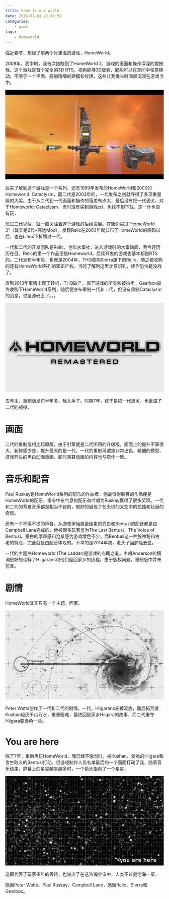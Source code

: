 ```yaml
---
title: home is our world
date: 2016-02-01 22:48:59
categories:
    - game
tags:
    - homeworld
---
```


临近春节，想起了前两个月重温的游戏，HomeWorld。

2008年，高中时，我首次接触到了HomeWorld 2，游戏的画面和操作深深的震撼我。这个游戏是首个完全的3D RTS、视角能够3D旋转、舰船可以在空间中任意移动，不限于一个平面、舰船精细的建模和纹理，这些让我很长时间都沉浸在游戏当中。

![](images/2016/homeworld_hyper_space_jump.jpg)

后来了解到这个游戏是一个系列，还有1999年发布的HomeWorld和2000的Homeworld: Cataclysm，而二代是2003年的，一代发布之初就夺得了多项重量级的大奖。由于从二代到一代画面和操作的落差有点大，最后没有把一代通关。对于Homeworld: Cataclysm，当时没有买到游戏cd，也找不到下载，这一作也没有玩，

玩过二代以后，就一直关注着这个游戏的后续进展。在街边买过“HomeWorld 3”（其实是2代+高达Mod），发现Relic在2003年就公布了HomeWorld的源码以后，也在Linux下折腾过一代。

一代和二代的开发团队是Relic，也叫水雷社，进入游戏时的水雷动画，至今还历历在目。Relic的第一个作品便是Homeworld，后续开发的游戏也基本都是RTS的。二代发布半年后，也就是2004年，THQ收购Sierra旗下的Relic，随之被收购的还有HomeWorld系列的知识产权。当时了解到这里才意识到，续作恐怕是没戏了。

直到2013年事情出现了转机，THQ破产，旗下游戏的所有权被拍卖。Gearbox最终收购下HomeWorld系列，随后便宣布重制一代和二代，但没有重制Cataclysm的消息，说是源码丢了。。。

![](images/2016/homeworld_homeworld.jpg)

去年末，重制版发布半年多，我入手了。时隔7年，终于是把一代通关，也重温了二代的战役。

# 画面

二代的重制版相比起原版，由于引擎就是二代所用的升级版，画面上的提升不算很大，新鲜感少些，提升最大的是一代。一代的重制可谓是非常出色，精细的模型、游戏开头的黑白动画重画、即时演算动画的内容也与原作一致。

# 音乐和配音

Paul Ruskay是HomeWorld系列的配乐的作曲者，他最值得瞩目的作品便是HomeWorld的配乐，带有中东气息的配乐和吟唱为Ruskay赢得了很多奖项。一代和二代的背景音乐都是相当不错的，很好的展现了在无垠的太空中的孤独和壮丽的奇观。

还有一个不得不提的声音，从游戏伊始直至结束的旁白和Bentusi的配音都是由Campbell Lane完成的，他被很多玩家誉为The Last Bentusi，The Voice of Bentusi。旁白的厚重感和沧桑感为游戏增色不少，而Bentusi这一种族神秘和古老的特点，完全就是由配音体现的。不幸的是2014年初，老头子因肺癌去世。

一代的主题曲Homeworld (The Ladder)是游戏的点睛之笔，主唱Anderson的填词很好的诠释了Hiigarans和他们返回家乡的历程。由于版权问题，重制版中并未包含。

# 剧情

HomeWorld其实只有一个主题，回家。

![](images/2016/homeworld_path.jpg)

Peter Watts创作了一代和二代的剧情。一代，Hiigarans先被流放，而后拓荒者Kushan经历千山万水，重重阻难，最终回到家乡Hiigara的故事，而二代重夺Hiigara要逊色一些。

# You are here

隔了7年，重新再玩HomeWorld，我已经不像当时，被Kushan、受难的Hiigara和舍生取义的Bentusi打动。但游戏制作人员名单最后的一个画面打动了我，随着音乐结束，屏幕上的星星越来越多时，一个箭头指向了一个星星，

![](images/2016/homeworld_you_are_here.jpg)

这即代表了玩家多年的等待，也说出了在这浩瀚宇宙中，人类不过是沧海一粟。

感谢Peter Watts、Paul Ruskay、Campbell Lane，感谢Relic、Sierra和Gearbox。
